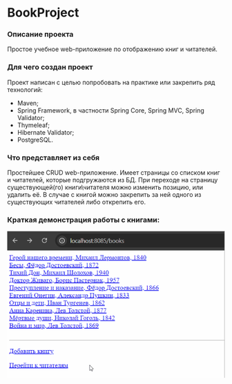 # BookProject

### Описание проекта
Простое учебное web-приложение по отображению книг и читателей.


### Для чего создан проект
Проект написан с целью попробовать на практике или закрепить ряд технологий:
- Maven;
- Spring Framework, в частности Spring Core, Spring MVC, Spring Validator;
- Thymeleaf;
- Hibernate Validator;
- PostgreSQL.

### Что представляет из себя
Простейшее CRUD web-приложение. Имеет страницы со списком книг и читателей, которые подгружаются из БД. При переходе на страницу существующей(го) книги\читателя можно изменить позицию, или удалить её. В случае с книгой можно закрепить за ней одного из существующих читателей либо открепить его.


### Краткая демонстрация работы с книгами:
![crud-book](crudbook1.gif)
